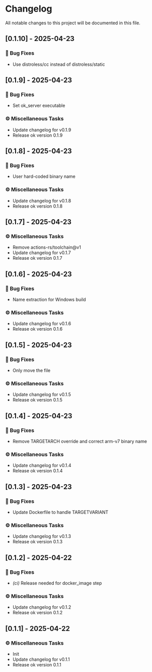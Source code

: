 # Changelog

All notable changes to this project will be documented in this file.

## [0.1.10] - 2025-04-23

### 🐛 Bug Fixes

- Use distroless/cc instead of distroless/static

## [0.1.9] - 2025-04-23

### 🐛 Bug Fixes

- Set ok_server executable

### ⚙️ Miscellaneous Tasks

- Update changelog for v0.1.9
- Release ok version 0.1.9

## [0.1.8] - 2025-04-23

### 🐛 Bug Fixes

- User hard-coded binary name

### ⚙️ Miscellaneous Tasks

- Update changelog for v0.1.8
- Release ok version 0.1.8

## [0.1.7] - 2025-04-23

### ⚙️ Miscellaneous Tasks

- Remove actions-rs/toolchain@v1
- Update changelog for v0.1.7
- Release ok version 0.1.7

## [0.1.6] - 2025-04-23

### 🐛 Bug Fixes

- Name extraction for Windows build

### ⚙️ Miscellaneous Tasks

- Update changelog for v0.1.6
- Release ok version 0.1.6

## [0.1.5] - 2025-04-23

### 🐛 Bug Fixes

- Only move the file

### ⚙️ Miscellaneous Tasks

- Update changelog for v0.1.5
- Release ok version 0.1.5

## [0.1.4] - 2025-04-23

### 🐛 Bug Fixes

- Remove TARGETARCH override and correct arm-v7 binary name

### ⚙️ Miscellaneous Tasks

- Update changelog for v0.1.4
- Release ok version 0.1.4

## [0.1.3] - 2025-04-23

### 🐛 Bug Fixes

- Update Dockerfile to handle TARGETVARIANT

### ⚙️ Miscellaneous Tasks

- Update changelog for v0.1.3
- Release ok version 0.1.3

## [0.1.2] - 2025-04-22

### 🐛 Bug Fixes

- *(ci)* Release needed for docker_image step

### ⚙️ Miscellaneous Tasks

- Update changelog for v0.1.2
- Release ok version 0.1.2

## [0.1.1] - 2025-04-22

### ⚙️ Miscellaneous Tasks

- Init
- Update changelog for v0.1.1
- Release ok version 0.1.1

<!-- generated by git-cliff -->
